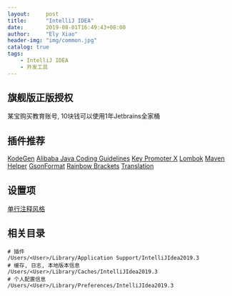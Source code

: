 ```yaml
---
layout:     post
title:      "IntelliJ IDEA"
date:       2019-08-01T16:49:43+08:00
author:     "Ely Xiao"
header-img: "img/common.jpg"
catalog: true
tags:
    - IntelliJ IDEA
    - 开发工具
---
```

## 旗舰版正版授权

某宝购买教育账号, 10块钱可以使用1年Jetbrains全家桶

## 插件推荐
[KodeGen](https://plugins.jetbrains.com/plugin/12783-kodegen/)
[Alibaba Java Coding Guidelines](https://plugins.jetbrains.com/plugin/10046-alibaba-java-coding-guidelines/)
[Key Promoter X](https://plugins.jetbrains.com/plugin/9792-key-promoter-x/)
[Lombok](https://plugins.jetbrains.com/plugin/6317-lombok/)
[Maven Helper](https://plugins.jetbrains.com/plugin/7179-maven-helper/)
[GsonFormat](https://plugins.jetbrains.com/plugin/7654-gsonformat/)
[Rainbow Brackets](https://plugins.jetbrains.com/plugin/10080-rainbow-brackets/)
[Translation](https://plugins.jetbrains.com/plugin/8579-translation/)

## 设置项
[单行注释风格](https://blog.csdn.net/cgl125167016/article/details/79015941)


## 相关目录
```
# 插件
/Users/<User>/Library/Application Support/IntelliJIdea2019.3
# 缓存, 日志, 本地版本信息
/Users/<User>/Library/Caches/IntelliJIdea2019.3
# 个人配置信息
/Users/<User>/Library/Preferences/IntelliJIdea2019.3
```